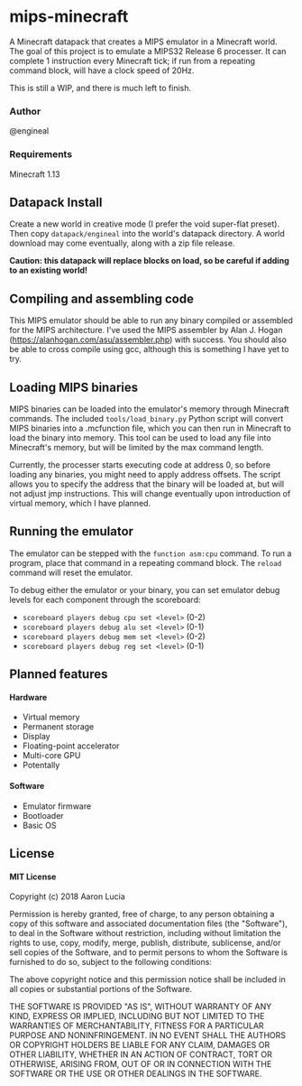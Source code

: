# mips-minecraft
A Minecraft datapack that creates a MIPS emulator in a Minecraft world. The goal of this project is to emulate a MIPS32 Release 6 processer. It can complete 1 instruction every Minecraft tick; if run from a repeating command block, will have a clock speed of 20Hz.

This is still a WIP, and there is much left to finish.

### Author
@engineal

### Requirements
Minecraft 1.13

## Datapack Install
Create a new world in creative mode (I prefer the void super-flat preset). Then copy `datapack/engineal` into the world's datapack directory. A world download may come eventually, along with a zip file release.

**Caution: this datapack will replace blocks on load, so be careful if adding to an existing world!**

## Compiling and assembling code
This MIPS emulator should be able to run any binary compiled or assembled for the MIPS architecture. I've used the MIPS assembler by Alan J. Hogan (https://alanhogan.com/asu/assembler.php) with success. You should also be able to cross compile using gcc, although this is something I have yet to try.

## Loading MIPS binaries
MIPS binaries can be loaded into the emulator's memory through Minecraft commands. The included `tools/load_binary.py` Python script will convert MIPS binaries into a .mcfunction file, which you can then run in Minecraft to load the binary into memory. This tool can be used to load any file into Minecraft's memory, but will be limited by the max command length.

Currently, the processer starts executing code at address 0, so before loading any binaries, you might need to apply address offsets. The script allows you to specify the address that the binary will be loaded at, but will not adjust jmp instructions. This will change eventually upon introduction of virtual memory, which I have planned.

## Running the emulator
The emulator can be stepped with the `function asm:cpu` command. To run a program, place that command in a repeating command block. The `reload` command will reset the emulator.

To debug either the emulator or your binary, you can set emulator debug levels for each component through the scoreboard:
* `scoreboard players debug cpu set <level>` (0-2)
* `scoreboard players debug alu set <level>` (0-1)
* `scoreboard players debug mem set <level>` (0-2)
* `scoreboard players debug reg set <level>` (0-1)

## Planned features
#### Hardware
* Virtual memory
* Permanent storage
* Display
* Floating-point accelerator
* Multi-core GPU
* Potentally

#### Software
* Emulator firmware
* Bootloader
* Basic OS

## License
#### MIT License

Copyright (c) 2018 Aaron Lucia

Permission is hereby granted, free of charge, to any person obtaining a copy
of this software and associated documentation files (the "Software"), to deal
in the Software without restriction, including without limitation the rights
to use, copy, modify, merge, publish, distribute, sublicense, and/or sell
copies of the Software, and to permit persons to whom the Software is
furnished to do so, subject to the following conditions:

The above copyright notice and this permission notice shall be included in all
copies or substantial portions of the Software.

THE SOFTWARE IS PROVIDED "AS IS", WITHOUT WARRANTY OF ANY KIND, EXPRESS OR
IMPLIED, INCLUDING BUT NOT LIMITED TO THE WARRANTIES OF MERCHANTABILITY,
FITNESS FOR A PARTICULAR PURPOSE AND NONINFRINGEMENT. IN NO EVENT SHALL THE
AUTHORS OR COPYRIGHT HOLDERS BE LIABLE FOR ANY CLAIM, DAMAGES OR OTHER
LIABILITY, WHETHER IN AN ACTION OF CONTRACT, TORT OR OTHERWISE, ARISING FROM,
OUT OF OR IN CONNECTION WITH THE SOFTWARE OR THE USE OR OTHER DEALINGS IN THE
SOFTWARE.
